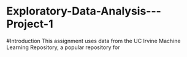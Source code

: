 Exploratory-Data-Analysis---Project-1
=====================================
#Introduction
This assignment uses data from the UC Irvine Machine Learning Repository, a popular repository for 
